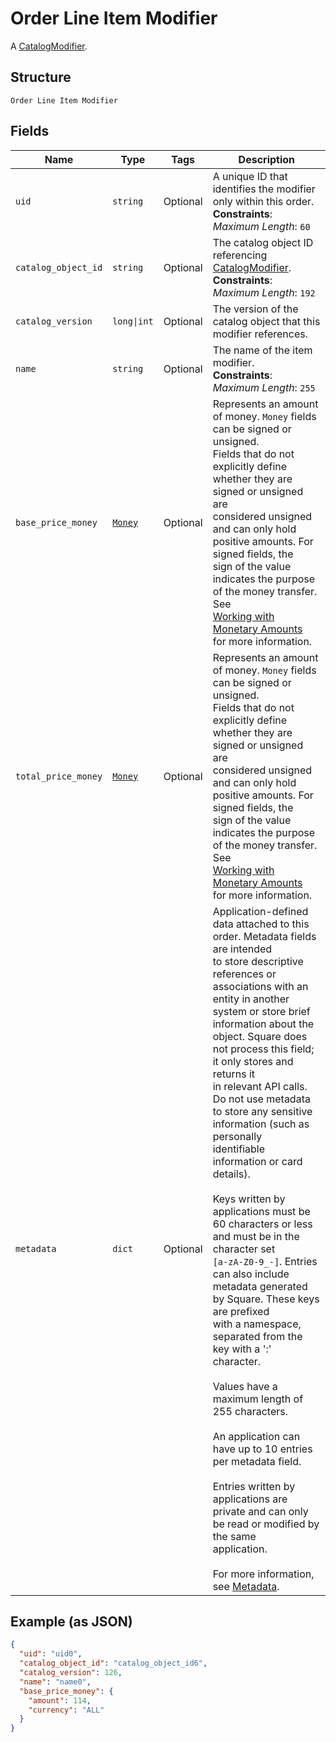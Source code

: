 
# Order Line Item Modifier

A [CatalogModifier](/doc/models/catalog-modifier.md).

## Structure

`Order Line Item Modifier`

## Fields

| Name | Type | Tags | Description |
|  --- | --- | --- | --- |
| `uid` | `string` | Optional | A unique ID that identifies the modifier only within this order.<br>**Constraints**: *Maximum Length*: `60` |
| `catalog_object_id` | `string` | Optional | The catalog object ID referencing [CatalogModifier](/doc/models/catalog-modifier.md).<br>**Constraints**: *Maximum Length*: `192` |
| `catalog_version` | `long\|int` | Optional | The version of the catalog object that this modifier references. |
| `name` | `string` | Optional | The name of the item modifier.<br>**Constraints**: *Maximum Length*: `255` |
| `base_price_money` | [`Money`](/doc/models/money.md) | Optional | Represents an amount of money. `Money` fields can be signed or unsigned.<br>Fields that do not explicitly define whether they are signed or unsigned are<br>considered unsigned and can only hold positive amounts. For signed fields, the<br>sign of the value indicates the purpose of the money transfer. See<br>[Working with Monetary Amounts](https://developer.squareup.com/docs/build-basics/working-with-monetary-amounts)<br>for more information. |
| `total_price_money` | [`Money`](/doc/models/money.md) | Optional | Represents an amount of money. `Money` fields can be signed or unsigned.<br>Fields that do not explicitly define whether they are signed or unsigned are<br>considered unsigned and can only hold positive amounts. For signed fields, the<br>sign of the value indicates the purpose of the money transfer. See<br>[Working with Monetary Amounts](https://developer.squareup.com/docs/build-basics/working-with-monetary-amounts)<br>for more information. |
| `metadata` | `dict` | Optional | Application-defined data attached to this order. Metadata fields are intended<br>to store descriptive references or associations with an entity in another system or store brief<br>information about the object. Square does not process this field; it only stores and returns it<br>in relevant API calls. Do not use metadata to store any sensitive information (such as personally<br>identifiable information or card details).<br><br>Keys written by applications must be 60 characters or less and must be in the character set<br>`[a-zA-Z0-9_-]`. Entries can also include metadata generated by Square. These keys are prefixed<br>with a namespace, separated from the key with a ':' character.<br><br>Values have a maximum length of 255 characters.<br><br>An application can have up to 10 entries per metadata field.<br><br>Entries written by applications are private and can only be read or modified by the same<br>application.<br><br>For more information, see  [Metadata](https://developer.squareup.com/docs/build-basics/metadata). |

## Example (as JSON)

```json
{
  "uid": "uid0",
  "catalog_object_id": "catalog_object_id6",
  "catalog_version": 126,
  "name": "name0",
  "base_price_money": {
    "amount": 114,
    "currency": "ALL"
  }
}
```


